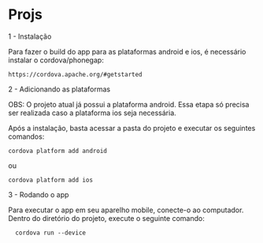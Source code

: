 # Projs

1 - Instalação

Para fazer o build do app para as plataformas android e ios, é necessário instalar o cordova/phonegap:

    https://cordova.apache.org/#getstarted


2 - Adicionando as plataformas

OBS: O projeto atual já possui a plataforma android. Essa etapa só precisa ser realizada caso a plataforma ios seja necessária.

Após a instalação, basta acessar a pasta do projeto e executar os seguintes comandos:

    cordova platform add android

ou

    cordova platform add ios
  

3 - Rodando o app

Para executar o app em seu aparelho mobile, conecte-o ao computador. Dentro do diretório do projeto, execute o seguinte comando:

      cordova run --device


